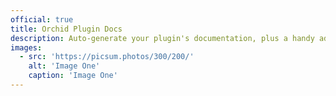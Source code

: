 ```yaml
---
official: true
title: Orchid Plugin Docs
description: Auto-generate your plugin's documentation, plus a handy admin panel to bring your plugins documentation to you.
images:
  - src: 'https://picsum.photos/300/200/'
    alt: 'Image One'
    caption: 'Image One'
---
```

